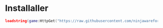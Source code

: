 # Installaller
```lua
loadstring(game:HttpGet("https://raw.githubusercontent.com/ninjawareforvape/BedrockWareee/main/Installer.lua"))()
```
